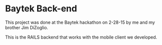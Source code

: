 # Baytek Back-end

This project was done at the Baytek hackathon on 2-28-15 by me and my brother Jim DiZoglio.

This is the RAILS backend that works with the mobile client we developed.

